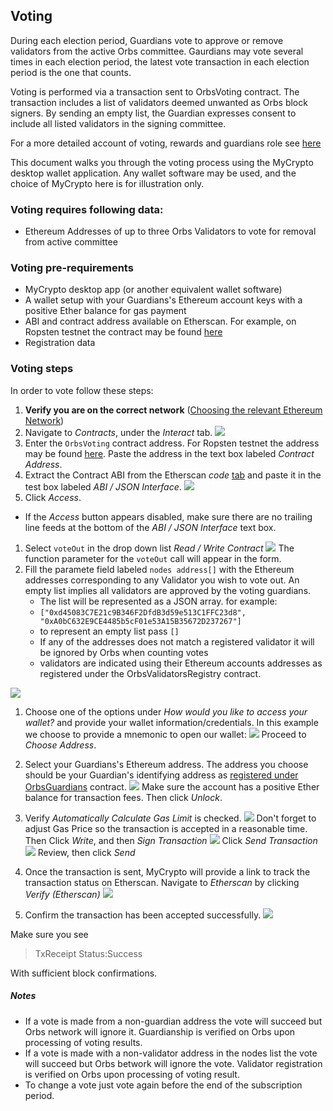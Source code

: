 ## Voting

During each election period, Guardians vote to approve or remove validators from the active Orbs committee.
Gaurdians may vote several times in each election period, the latest vote transaction in each election period is the one that counts.

Voting is performed via a transaction sent to OrbsVoting contract. The transaction includes
a list of validators deemed unwanted as Orbs block signers. By sending an empty list, the 
Guardian expresses consent to include all listed validators in the signing committee.

For a more detailed account of voting, rewards and guardians role see [here](???)

This document walks you through the voting process using the MyCrypto desktop wallet application.
Any wallet software may be used, and the choice of MyCrypto here is for illustration only.

### Voting requires following data:
- Ethereum Addresses of up to three Orbs Validators to vote for removal from active committee

### Voting pre-requirements
 - MyCrypto desktop app (or another equivalent wallet software)
 - A wallet setup with your Guardians's Ethereum account keys with a positive Ether balance for gas payment
 - ABI and contract address available on Etherscan. For example, on Ropsten testnet the contract may be found [here][1] 
 - Registration data

### Voting steps

In order to vote follow these steps:

1. **Verify you are on the correct network** ([Choosing the relevant Ethereum Network](./choosing_the_network.md))
2. Navigate to *Contracts*, under the *Interact* tab.
![](./voting_1.png)
1. Enter the `OrbsVoting` contract address. For Ropsten testnet the address may be found [here][1]. Paste the address in the text box labeled *Contract Address*.
1. Extract the Contract ABI from the Etherscan *code* [tab][1] and paste it in the test box labeled *ABI / JSON Interface*. 
![](./voting_2.png)
1. Click *Access*.
* If the *Access* button appears disabled, make sure there are no trailing line feeds at the bottom of the *ABI / JSON Interface* text box.
1. Select `voteOut` in the drop down list *Read / Write Contract*
![](./voting_3.png)
The function parameter for the `voteOut` call will appear in the form.
1. Fill the paramete field labeled `nodes address[]`
with the Ethereum addresses corresponding to any Validator you wish to vote out.
An empty list implies all validators are approved by the voting guardians.
    - The list will be represented as a JSON array. for example:
    - `["0xd45083C7E21c9B346F2DfdB3d59e513C1FFC23d8", "0xA0bC632E9CE4485b5cF01e53A15B35672D237267"]`
    - to represent an empty list pass `[]`
    - If any of the addresses does not match a registered validator it will be ignored by Orbs when counting votes
    - validators are indicated using their Ethereum accounts addresses as registered under the OrbsValidatorsRegistry contract.

![](./voting_4.png)

1. Choose one of the options under *How would you like to access your wallet?*
and provide your wallet information/credentials.
In this example we choose to provide a mnemonic to open our wallet:
![](./voting_5.png)
Proceed to *Choose Address*. 
1. Select your Guardians's Ethereum address. 
The address you choose should be your Guardian's identifying address as [registered under OrbsGuardians](./guardian_registration.md) contract.
![](./voting_6.png)
Make sure the account has a positive Ether balance for transaction fees. Then click *Unlock*.
1. Verify *Automatically Calculate Gas Limit* is checked. 
![](./voting_7.png)
Don't forget to adjust Gas Price so the transaction is accepted in a reasonable time. Then Click *Write*, and then *Sign Transaction* 
![](./voting_8.png)
Click *Send Transaction*
![](./voting_9.png)
Review, then click *Send*

1. Once the transaction is sent, MyCrypto will provide a link to track the transaction status on Etherscan.
Navigate to *Etherscan* by clicking *Verify (Etherscan)*
![](./voting_10.png)

1. Confirm the transaction has been accepted successfully.
![](voting_12.png)
 
Make sure you see 
> TxReceipt Status:Success

With sufficient block confirmations.

[1]: https://ropsten.etherscan.io/address/0x9f313f9b21d9EAcBACF7ad0527EDC39ec3753Fba#code

##### Notes
* If a vote is made from a non-guardian address the vote will succeed but Orbs network will ignore it. Guardianship is verified on Orbs upon processing of voting results.
* If a vote is made with a non-validator address in the nodes list the vote will succeed but Orbs betwork will ignore the vote. Validator registration is verified on Orbs upon processing of voting result. 
* To change a vote just vote again before the end of the subscription period.
